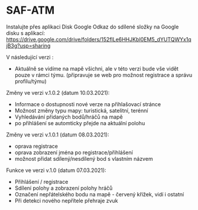 # SAF-ATM

Instalujte přes aplikaci Disk Google
Odkaz do sdílené složky na Google disku s aplikací:
https://drive.google.com/drive/folders/152flLe6HHJKbI0EM5_dYUTQWYx1qjB3g?usp=sharing

V následující verzi :
 - Aktuálně se vidíme na mapě všichni, ale v této verzi bude vše vidět pouze v rámci týmu. (připravuje se web pro možnost registrace a správu profilu/týmu)

Změny ve verzi v.1.0.2 (datum 10.03.2021):
 - Informace o dostupnosti nové verze na přihlašovací stránce
 - Možnost změny typu mapy: turistická, satelitní, terénní
 - Vyhledávání přidaných bodů/hráčů na mapě
 - po přihlášení se automticky přejde na aktuální polohu

Změny ve verzi v.1.0.1 (datum 08.03.2021):
 - oprava registrace
 - oprava zobrazení jména po registrace/přihlášení
 - možnost přidat sdílený/nesdílený bod s vlastním názvem

Funkce ve verzi v.1.0 (datum 07.03.2021):
 - Přihlášení / registrace
 - Sdílení polohy a zobrazení polohy hráčů
 - Označení nepřátelského bodu na mapě - červený křížek, vidí i ostatní
 - Při detekci nového nepřítele přehraje zvuk
